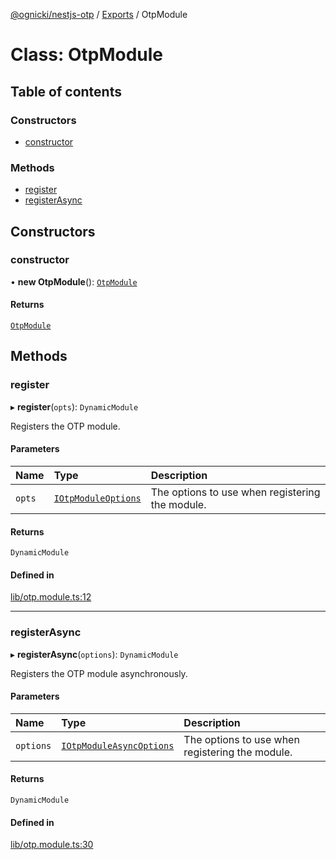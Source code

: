 [@ognicki/nestjs-otp](../README.md) / [Exports](../modules.md) / OtpModule

# Class: OtpModule

## Table of contents

### Constructors

- [constructor](OtpModule.md#constructor)

### Methods

- [register](OtpModule.md#register)
- [registerAsync](OtpModule.md#registerasync)

## Constructors

### constructor

• **new OtpModule**(): [`OtpModule`](OtpModule.md)

#### Returns

[`OtpModule`](OtpModule.md)

## Methods

### register

▸ **register**(`opts`): `DynamicModule`

Registers the OTP module.

#### Parameters

| Name | Type | Description |
| :------ | :------ | :------ |
| `opts` | [`IOtpModuleOptions`](../interfaces/IOtpModuleOptions.md) | The options to use when registering the module. |

#### Returns

`DynamicModule`

#### Defined in

[lib/otp.module.ts:12](https://github.com/mwognicki/nestjs-otp/blob/651fe0d/lib/otp.module.ts#L12)

___

### registerAsync

▸ **registerAsync**(`options`): `DynamicModule`

Registers the OTP module asynchronously.

#### Parameters

| Name | Type | Description |
| :------ | :------ | :------ |
| `options` | [`IOtpModuleAsyncOptions`](../interfaces/IOtpModuleAsyncOptions.md) | The options to use when registering the module. |

#### Returns

`DynamicModule`

#### Defined in

[lib/otp.module.ts:30](https://github.com/mwognicki/nestjs-otp/blob/651fe0d/lib/otp.module.ts#L30)
